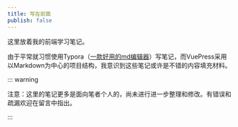 ```yaml
---
title: 写在前面
publish: false
---
```


这里放着我的前端学习笔记。

由于平常就习惯使用Typora（[一款好用的md编辑器](https://www.typora.io/)）写笔记，而VuePress采用以Markdown为中心的项目结构，我意识到这些笔记或许是不错的内容填充材料。



::: warning

注意：这里的笔记更多是面向笔者个人的，尚未进行进一步整理和修改。有错误和疏漏欢迎在留言中指出。

:::




